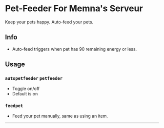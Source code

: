 # Pet-Feeder For Memna's Serveur
Keep your pets happy. Auto-feed your pets.

## Info
- Auto-feed triggers when pet has 90 remaining energy or less.

## Usage
### `autopetfeeder` `petfeeder` 
- Toggle on/off
- Default is on
### `feedpet`
- Feed your pet manually, same as using an item.

---
